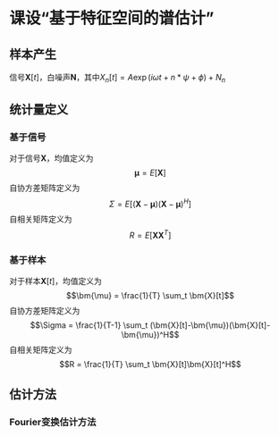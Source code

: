 # 课设“基于特征空间的谱估计”

## 样本产生
信号$\bm{X}[t]$，白噪声$\bm{N}$，其中$X_n[t] = A\exp(i\omega t + n*\psi + \phi) + N_n$

## 统计量定义
### 基于信号
对于信号$\bm{X}$，均值定义为
$$\bm{\mu} = E[\bm{X}]$$
自协方差矩阵定义为
$$\Sigma = E[(\bm{X}-\bm{\mu})(\bm{X}-\bm{\mu})^H]$$
自相关矩阵定义为
$$R = E[\bm{X}\bm{X}^T]$$

### 基于样本
对于样本$\bm{X}[t]$，均值定义为
$$\bm{\mu} = \frac{1}{T} \sum_t \bm{X}[t]$$
自协方差矩阵定义为
$$\Sigma = \frac{1}{T-1} \sum_t (\bm{X}[t]-\bm{\mu})(\bm{X}[t]-\bm{\mu})^H$$
自相关矩阵定义为
$$R = \frac{1}{T} \sum_t \bm{X}[t]\bm{X}[t]^H$$

## 估计方法

### Fourier变换估计方法
